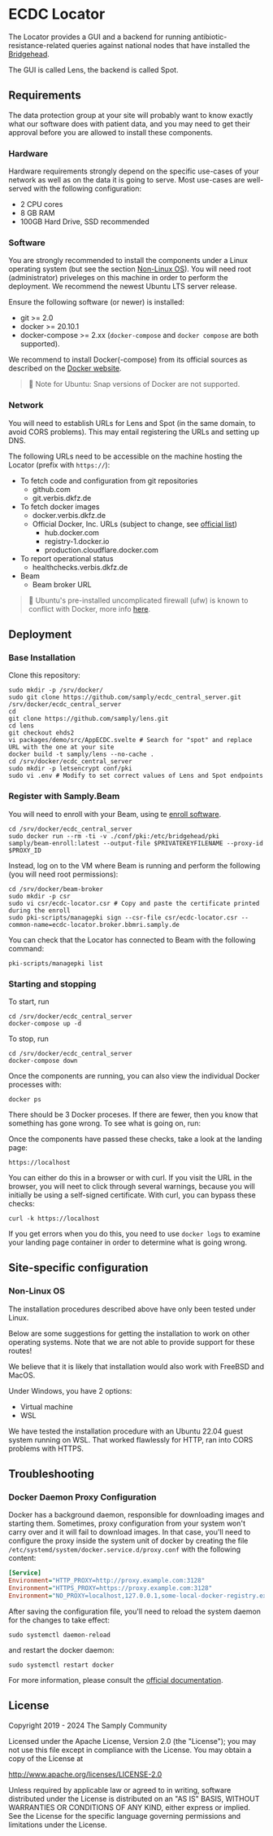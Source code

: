 # ECDC Locator

The Locator provides a GUI and a backend for running antibiotic-resistance-related queries against national nodes that have installed the [Bridgehead](https://github.com/samply/bridgehead/tree/ehds2).

The GUI is called Lens, the backend is called Spot.

## Requirements

The data protection group at your site will probably want to know exactly what our software does with patient data, and you may need to get their approval before you are allowed to install these components.

### Hardware

Hardware requirements strongly depend on the specific use-cases of your network as well as on the data it is going to serve. Most use-cases are well-served with the following configuration:

- 2 CPU cores
- 8 GB RAM
- 100GB Hard Drive, SSD recommended

### Software

You are strongly recommended to install the components under a Linux operating system (but see the section [Non-Linux OS](#non-linux-os)). You will need root (administrator) priveleges on this machine in order to perform the deployment. We recommend the newest Ubuntu LTS server release.

Ensure the following software (or newer) is installed:

- git >= 2.0
- docker >= 20.10.1
- docker-compose >= 2.xx (`docker-compose` and `docker compose` are both supported).

We recommend to install Docker(-compose) from its official sources as described on the [Docker website](https://docs.docker.com).

> 📝 Note for Ubuntu: Snap versions of Docker are not supported.

### Network

You will need to establish URLs for Lens and Spot (in the same domain, to avoid CORS problems). This may entail registering the URLs and setting up DNS.

The following URLs need to be accessible on the machine hosting the Locator (prefix with `https://`):
* To fetch code and configuration from git repositories
  * github.com
  * git.verbis.dkfz.de
* To fetch docker images
  * docker.verbis.dkfz.de
  * Official Docker, Inc. URLs (subject to change, see [official list](https://docs.docker.com/desktop/all))
    * hub.docker.com
    * registry-1.docker.io
    * production.cloudflare.docker.com
* To report operational status
  * healthchecks.verbis.dkfz.de
* Beam
  * Beam broker URL

> 📝 Ubuntu's pre-installed uncomplicated firewall (ufw) is known to conflict with Docker, more info [here](https://github.com/chaifeng/ufw-docker).

## Deployment

### Base Installation

Clone this repository:
```shell
sudo mkdir -p /srv/docker/
sudo git clone https://github.com/samply/ecdc_central_server.git /srv/docker/ecdc_central_server
cd
git clone https://github.com/samply/lens.git
cd lens
git checkout ehds2
vi packages/demo/src/AppECDC.svelte # Search for "spot" and replace URL with the one at your site
docker build -t samply/lens --no-cache .
cd /srv/docker/ecdc_central_server
sudo mkdir -p letsencrypt conf/pki
sudo vi .env # Modify to set correct values of Lens and Spot endpoints
```

### Register with Samply.Beam

You will need to enroll with your Beam, using te [enroll software](https://github.com/samply/beam-enroll).

``` shell
cd /srv/docker/ecdc_central_server
sudo docker run --rm -ti -v ./conf/pki:/etc/bridgehead/pki samply/beam-enroll:latest --output-file $PRIVATEKEYFILENAME --proxy-id $PROXY_ID
```

Instead, log on to the VM where Beam is running and perform the following (you will need root permissions):
```shell
cd /srv/docker/beam-broker
sudo mkdir -p csr
sudo vi csr/ecdc-locator.csr # Copy and paste the certificate printed during the enroll
sudo pki-scripts/managepki sign --csr-file csr/ecdc-locator.csr --common-name=ecdc-locator.broker.bbmri.samply.de
```

You can check that the Locator has connected to Beam with the following command:
```shell
pki-scripts/managepki list

```

### Starting and stopping

To start, run

```shell
cd /srv/docker/ecdc_central_server
docker-compose up -d
```

To stop, run

```shell
cd /srv/docker/ecdc_central_server
docker-compose down
```

Once the components are running, you can also view the individual Docker processes with:

```shell
docker ps
```

There should be 3 Docker proceses. If there are fewer, then you know that something has gone wrong. To see what is going on, run:

Once the components have passed these checks, take a look at the landing page:

```
https://localhost
```

You can either do this in a browser or with curl. If you visit the URL in the browser, you will neet to click through several warnings, because you will initially be using a self-signed certificate. With curl, you can bypass these checks:

```shell
curl -k https://localhost
```

If you get errors when you do this, you need to use ```docker logs``` to examine your landing page container in order to determine what is going wrong.

## Site-specific configuration

### Non-Linux OS

The installation procedures described above have only been tested under Linux.

Below are some suggestions for getting the installation to work on other operating systems. Note that we are not able to provide support for these routes!

We believe that it is likely that installation would also work with FreeBSD and MacOS.

Under Windows, you have 2 options:

- Virtual machine
- WSL

We have tested the installation procedure with an Ubuntu 22.04 guest system running on WSL. That worked flawlessly for HTTP, ran into CORS problems with HTTPS.

## Troubleshooting

### Docker Daemon Proxy Configuration

Docker has a background daemon, responsible for downloading images and starting them. Sometimes, proxy configuration from your system won't carry over and it will fail to download images. In that case, you'll need to configure the proxy inside the system unit of docker by creating the file `/etc/systemd/system/docker.service.d/proxy.conf` with the following content:

``` ini
[Service]
Environment="HTTP_PROXY=http://proxy.example.com:3128"
Environment="HTTPS_PROXY=https://proxy.example.com:3128"
Environment="NO_PROXY=localhost,127.0.0.1,some-local-docker-registry.example.com,.corp"
```

After saving the configuration file, you'll need to reload the system daemon for the changes to take effect:

``` shell
sudo systemctl daemon-reload
```

and restart the docker daemon:

``` shell
sudo systemctl restart docker
```

For more information, please consult the [official documentation](https://docs.docker.com/config/daemon/systemd/#httphttps-proxy).

## License

Copyright 2019 - 2024 The Samply Community

Licensed under the Apache License, Version 2.0 (the "License"); you may not use this file except in compliance with the License. You may obtain a copy of the License at

http://www.apache.org/licenses/LICENSE-2.0

Unless required by applicable law or agreed to in writing, software distributed under the License is distributed on an "AS IS" BASIS, WITHOUT WARRANTIES OR CONDITIONS OF ANY KIND, either express or implied. See the License for the specific language governing permissions and limitations under the License.
